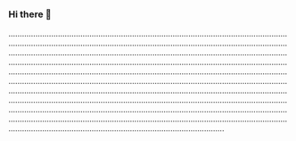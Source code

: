 ### Hi there 👋

........................................................................................................................................................................................................................................................................................................................................................................................................................................................................................................................................................................................................................................................................................................................................................................................................................................................................................................................................................................................................................................................................................................................................................................................................................................................................................................................................................................................
